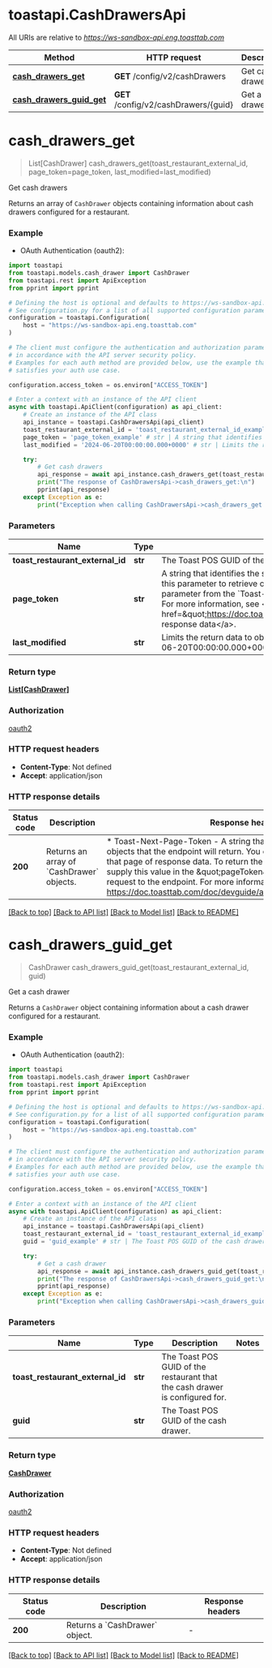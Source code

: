 # toastapi.CashDrawersApi

All URIs are relative to *https://ws-sandbox-api.eng.toasttab.com*

Method | HTTP request | Description
------------- | ------------- | -------------
[**cash_drawers_get**](CashDrawersApi.md#cash_drawers_get) | **GET** /config/v2/cashDrawers | Get cash drawers 
[**cash_drawers_guid_get**](CashDrawersApi.md#cash_drawers_guid_get) | **GET** /config/v2/cashDrawers/{guid} | Get a cash drawer 


# **cash_drawers_get**
> List[CashDrawer] cash_drawers_get(toast_restaurant_external_id, page_token=page_token, last_modified=last_modified)

Get cash drawers 

Returns an array of `CashDrawer` objects containing information about cash drawers configured for a restaurant.


### Example

* OAuth Authentication (oauth2):

```python
import toastapi
from toastapi.models.cash_drawer import CashDrawer
from toastapi.rest import ApiException
from pprint import pprint

# Defining the host is optional and defaults to https://ws-sandbox-api.eng.toasttab.com
# See configuration.py for a list of all supported configuration parameters.
configuration = toastapi.Configuration(
    host = "https://ws-sandbox-api.eng.toasttab.com"
)

# The client must configure the authentication and authorization parameters
# in accordance with the API server security policy.
# Examples for each auth method are provided below, use the example that
# satisfies your auth use case.

configuration.access_token = os.environ["ACCESS_TOKEN"]

# Enter a context with an instance of the API client
async with toastapi.ApiClient(configuration) as api_client:
    # Create an instance of the API class
    api_instance = toastapi.CashDrawersApi(api_client)
    toast_restaurant_external_id = 'toast_restaurant_external_id_example' # str | The Toast POS GUID of the restaurant that the configuration applies to. 
    page_token = 'page_token_example' # str | A string that identifies the set of data objects that the endpoint will return in its response data. You can use this parameter to retrieve one page of response data. You get the value that you supply in the `pageToken` parameter from the `Toast-Next-Page-Token` header field value of a previous request to the endpoint. For more information, see <a href=\"https://doc.toasttab.com/doc/devguide/apiResponseDataPagination.html\">Paginating response data</a>.  (optional)
    last_modified = '2024-06-20T00:00:00.000+0000' # str | Limits the return data to objects created or modified after a specific date and time. For example: `2024-06-20T00:00:00.000+0000`.  (optional)

    try:
        # Get cash drawers 
        api_response = await api_instance.cash_drawers_get(toast_restaurant_external_id, page_token=page_token, last_modified=last_modified)
        print("The response of CashDrawersApi->cash_drawers_get:\n")
        pprint(api_response)
    except Exception as e:
        print("Exception when calling CashDrawersApi->cash_drawers_get: %s\n" % e)
```



### Parameters


Name | Type | Description  | Notes
------------- | ------------- | ------------- | -------------
 **toast_restaurant_external_id** | **str**| The Toast POS GUID of the restaurant that the configuration applies to.  | 
 **page_token** | **str**| A string that identifies the set of data objects that the endpoint will return in its response data. You can use this parameter to retrieve one page of response data. You get the value that you supply in the &#x60;pageToken&#x60; parameter from the &#x60;Toast-Next-Page-Token&#x60; header field value of a previous request to the endpoint. For more information, see &lt;a href&#x3D;\&quot;https://doc.toasttab.com/doc/devguide/apiResponseDataPagination.html\&quot;&gt;Paginating response data&lt;/a&gt;.  | [optional] 
 **last_modified** | **str**| Limits the return data to objects created or modified after a specific date and time. For example: &#x60;2024-06-20T00:00:00.000+0000&#x60;.  | [optional] 

### Return type

[**List[CashDrawer]**](CashDrawer.md)

### Authorization

[oauth2](../README.md#oauth2)

### HTTP request headers

 - **Content-Type**: Not defined
 - **Accept**: application/json

### HTTP response details

| Status code | Description | Response headers |
|-------------|-------------|------------------|
**200** | Returns an array of &#x60;CashDrawer&#x60; objects. |  * Toast-Next-Page-Token - A string that identifies the following set of objects that the endpoint will return. You can use this value to retrieve that page of response data. To return the next page of objects you supply this value in the \&quot;pageToken\&quot; parameter of the next request to the endpoint. For more information, see https://doc.toasttab.com/doc/devguide/apiResponseDataPagination.html. <br>  |

[[Back to top]](#) [[Back to API list]](../README.md#documentation-for-api-endpoints) [[Back to Model list]](../README.md#documentation-for-models) [[Back to README]](../README.md)

# **cash_drawers_guid_get**
> CashDrawer cash_drawers_guid_get(toast_restaurant_external_id, guid)

Get a cash drawer 

Returns a `CashDrawer` object containing information about a cash drawer configured for a restaurant.


### Example

* OAuth Authentication (oauth2):

```python
import toastapi
from toastapi.models.cash_drawer import CashDrawer
from toastapi.rest import ApiException
from pprint import pprint

# Defining the host is optional and defaults to https://ws-sandbox-api.eng.toasttab.com
# See configuration.py for a list of all supported configuration parameters.
configuration = toastapi.Configuration(
    host = "https://ws-sandbox-api.eng.toasttab.com"
)

# The client must configure the authentication and authorization parameters
# in accordance with the API server security policy.
# Examples for each auth method are provided below, use the example that
# satisfies your auth use case.

configuration.access_token = os.environ["ACCESS_TOKEN"]

# Enter a context with an instance of the API client
async with toastapi.ApiClient(configuration) as api_client:
    # Create an instance of the API class
    api_instance = toastapi.CashDrawersApi(api_client)
    toast_restaurant_external_id = 'toast_restaurant_external_id_example' # str | The Toast POS GUID of the restaurant that the cash drawer is configured for. 
    guid = 'guid_example' # str | The Toast POS GUID of the cash drawer.

    try:
        # Get a cash drawer 
        api_response = await api_instance.cash_drawers_guid_get(toast_restaurant_external_id, guid)
        print("The response of CashDrawersApi->cash_drawers_guid_get:\n")
        pprint(api_response)
    except Exception as e:
        print("Exception when calling CashDrawersApi->cash_drawers_guid_get: %s\n" % e)
```



### Parameters


Name | Type | Description  | Notes
------------- | ------------- | ------------- | -------------
 **toast_restaurant_external_id** | **str**| The Toast POS GUID of the restaurant that the cash drawer is configured for.  | 
 **guid** | **str**| The Toast POS GUID of the cash drawer. | 

### Return type

[**CashDrawer**](CashDrawer.md)

### Authorization

[oauth2](../README.md#oauth2)

### HTTP request headers

 - **Content-Type**: Not defined
 - **Accept**: application/json

### HTTP response details

| Status code | Description | Response headers |
|-------------|-------------|------------------|
**200** | Returns a &#x60;CashDrawer&#x60; object. |  -  |

[[Back to top]](#) [[Back to API list]](../README.md#documentation-for-api-endpoints) [[Back to Model list]](../README.md#documentation-for-models) [[Back to README]](../README.md)

